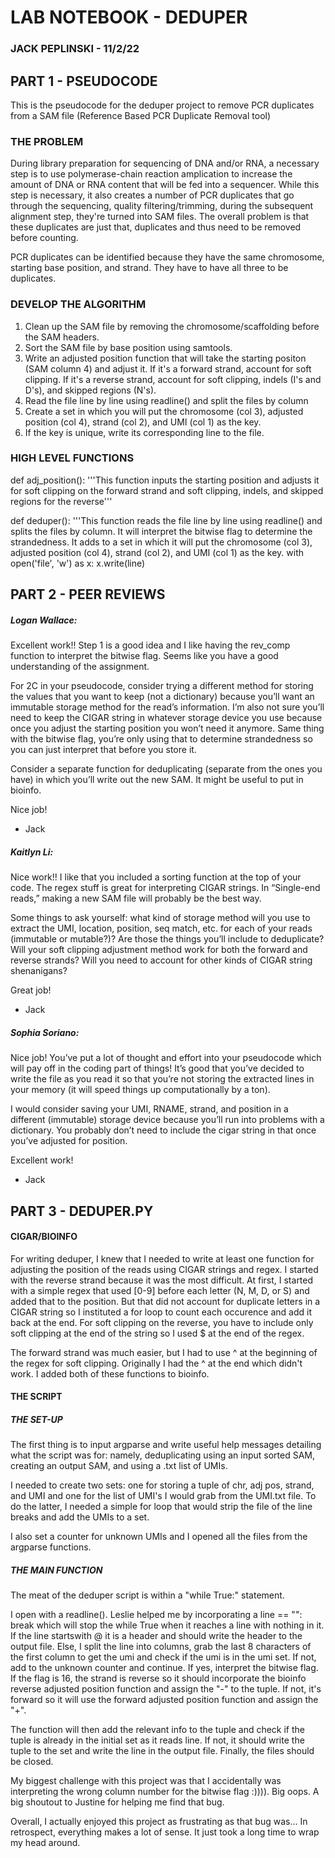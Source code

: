 # LAB NOTEBOOK - DEDUPER
### JACK PEPLINSKI - 11/2/22

## PART 1 - PSEUDOCODE

This is the pseudocode for the deduper project to remove PCR duplicates from a SAM file (Reference Based PCR Duplicate Removal tool)

### THE PROBLEM

During library preparation for sequencing of DNA and/or RNA, a necessary step is to use polymerase-chain reaction amplication to increase the amount of DNA or RNA content that will be fed into a sequencer. While this step is necessary, it also creates a number of PCR duplicates that go through the sequencing, quality filtering/trimming, during the subsequent alignment step, they're turned into SAM files. The overall problem is that these duplicates are just that, duplicates and thus need to be removed before counting. 

PCR duplicates can be identified because they have the same chromosome, starting base position, and strand. They have to have all three to be duplicates.

### DEVELOP THE ALGORITHM

1. Clean up the SAM file by removing the chromosome/scaffolding before the SAM headers.
2. Sort the SAM file by base position using samtools.
3. Write an adjusted position function that will take the starting positon (SAM column 4) and adjust it. If it's a forward strand, account for soft clipping. If it's a reverse strand, account for soft clipping, indels (I's and D's), and skipped regions (N's).
4. Read the file line by line using readline() and split the files by column
5. Create a set in which you will put the chromosome (col 3), adjusted position (col 4), strand (col 2), and UMI (col 1) as the key. 
6. If the key is unique, write its corresponding line to the file. 

### HIGH LEVEL FUNCTIONS

def adj_position():
    '''This function inputs the starting position and adjusts it for soft clipping on the forward strand and soft clipping, indels, and skipped regions for the reverse'''  

def deduper():
    '''This function reads the file line by line using readline() and splits the files by column. It will interpret the bitwise flag to determine the strandedness. It adds to a set in which it will put the chromosome (col 3), adjusted position (col 4), strand (col 2), and UMI (col 1) as the key. 
    with open('file', 'w') as x:
        x.write(line)

## PART 2 - PEER REVIEWS

##### Logan Wallace:

Excellent work!! Step 1 is a good idea and I like having the rev_comp function to interpret the bitwise flag. Seems like you have a good understanding of the assignment.

For 2C in your pseudocode, consider trying a different method for storing the values that you want to keep (not a dictionary) because you’ll want an immutable storage method for the read’s information. I’m also not sure you’ll need to keep the CIGAR string in whatever storage device you use because once you adjust the starting position you won’t need it anymore. Same thing with the bitwise flag, you’re only using that to determine strandedness so you can just interpret that before you store it.

Consider a separate function for deduplicating (separate from the ones you have) in which you’ll write out the new SAM. It might be useful to put in bioinfo.

Nice job!

- Jack

 

##### Kaitlyn Li:

Nice work!! I like that you included a sorting function at the top of your code. The regex stuff is great for interpreting CIGAR strings. In “Single-end reads,” making a new SAM file will probably be the best way.

Some things to ask yourself: what kind of storage method will you use to extract the UMI, location, position, seq match, etc. for each of your reads (immutable or mutable?)? Are those the things you’ll include to deduplicate? Will your soft clipping adjustment method work for both the forward and reverse strands? Will you need to account for other kinds of CIGAR string shenanigans?

Great job!

- Jack

 

##### Sophia Soriano:

Nice job! You’ve put a lot of thought and effort into your pseudocode which will pay off in the coding part of things! It’s good that you’ve decided to write the file as you read it so that you’re not storing the extracted lines in your memory (it will speed things up computationally by a ton).

I would consider saving your UMI, RNAME, strand, and position in a different (immutable) storage device because you’ll run into problems with a dictionary. You probably don’t need to include the cigar string in that once you’ve adjusted for position.

Excellent work!

- Jack

## PART 3 - DEDUPER.PY

#### CIGAR/BIOINFO

For writing deduper, I knew that I needed to write at least one function for adjusting the position of the reads using CIGAR strings and regex. I started with the reverse strand because it was the most difficult. At first, I started with a simple regex that used [0-9] before each letter (N, M, D, or S) and added that to the position. But that did not account for duplicate letters in a CIGAR string so I instituted a for loop to count each occurence and add it back at the end. For soft clipping on the reverse, you have to include only soft clipping at the end of the string so I used $ at the end of the regex. 

The forward strand was much easier, but I had to use ^ at the beginning of the regex for soft clipping. Originally I had the ^ at the end which didn't work. I added both of these functions to bioinfo. 

#### THE SCRIPT

##### THE SET-UP

The first thing is to input argparse and write useful help messages detailing what the script was for: namely, deduplicating using an input sorted SAM, creating an output SAM, and using a .txt list of UMIs. 

I needed to create two sets: one for storing a tuple of chr, adj pos, strand, and UMI and one for the list of UMI's I would grab from the UMI.txt file. To do the latter, I needed a simple for loop that would strip the file of the line breaks and add the UMIs to a set. 

I also set a counter for unknown UMIs and I opened all the files from the argparse functions. 

##### THE MAIN FUNCTION

The meat of the deduper script is within a "while True:" statement. 

I open with a readline(). Leslie helped me by incorporating a line == "": break which will stop the while True when it reaches a line with nothing in it. If the line startswith @ it is a header and should write the header to the output file. Else, I split the line into columns, grab the last 8 characters of the first column to get the umi and check if the umi is in the umi set. If not, add to the unknown counter and continue. If yes, interpret the bitwise flag. If the flag is 16, the strand is reverse so it should incorporate the bioinfo reverse adjusted position function and assign the "-" to the tuple. If not, it's forward so it will use the forward adjusted position function and assign the "+". 

The function will then add the relevant info to the tuple and check if the tuple is already in the initial set as it reads line. If not, it should write the tuple to the set and write the line in the output file. Finally, the files should be closed. 

My biggest challenge with this project was that I accidentally was interpreting the wrong column number for the bitwise flag :)))). Big oops. A big shoutout to Justine for helping me find that bug. 

Overall, I actually enjoyed this project as frustrating as that bug was... In retrospect, everything makes a lot of sense. It just took a long time to wrap my head around. 